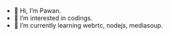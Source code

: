 - 👋 Hi, I’m Pawan.
- 👀 I’m interested in codings.
- 🌱 I’m currently learning webrtc, nodejs, mediasoup.


<!---
PAWAN-BORA/PAWAN-BORA is a ✨ special ✨ repository because its `README.md` (this file) appears on your GitHub profile.
You can click the Preview link to take a look at your changes.
--->
